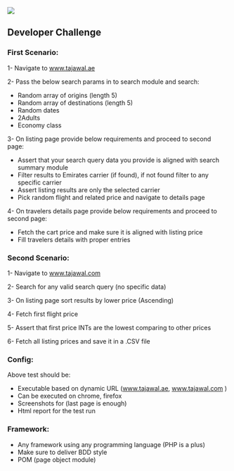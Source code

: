 ![](http://i.imgur.com/XFAzEuc.png)

## Developer Challenge

### First Scenario:
1- Navigate to​ www.tajawal.ae

2- Pass the below search params in to search module and search:
- Random array of origins (length 5)
- Random array of destinations (length 5)
- Random dates
- 2Adults
- Economy class

3- On listing page provide below requirements and proceed to second page:
- Assert that your search query data you provide is aligned with search summary module
- Filter results to Emirates carrier (if found), if not found filter to any specific carrier
- Assert listing results are only the selected carrier
- Pick random flight and related price and navigate to details page

4- On travelers details page provide below requirements and proceed to second page:
- Fetch the cart price and make sure it is aligned with listing price
- Fill travelers details with proper entries

### Second Scenario:
1- Navigate to​ www.tajawal.com

2- Search for any valid search query (no specific data)

3- On listing page sort results by lower price (Ascending)

4- Fetch first flight price

5- Assert that first price INTs are the lowest comparing to other prices

6- Fetch all listing prices and save it in a .CSV file


### Config:
Above test should be:
- Executable based on dynamic URL (www.tajawal.ae, www.tajawal.com )
- Can be executed on chrome, firefox
- Screenshots for (last page is enough)
- Html report for the test run

### Framework:
- Any framework using any programming language (PHP is a plus)
- Make sure to deliver BDD style
- POM (page object module)